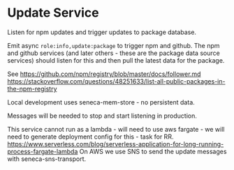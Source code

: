 # Update Service

Listen for npm updates and trigger updates to package database.

Emit async `role:info,update:package` to trigger npm and github.  The
npm and github services (and later others - these are the package data
source services) should listen for this and then pull the latest data
for the package.

See 
https://github.com/npm/registry/blob/master/docs/follower.md
https://stackoverflow.com/questions/48251633/list-all-public-packages-in-the-npm-registry

Local development uses seneca-mem-store - no persistent data.

Messages will be needed to stop and start listening in production.

This service cannot run as a lambda - will need to use aws fargate -
we will need to generate deployment config for this - task for RR.
https://www.serverless.com/blog/serverless-application-for-long-running-process-fargate-lambda
On AWS we use SNS to send the update messages with
seneca-sns-transport.




